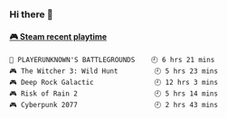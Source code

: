 ### Hi there 👋

<!-- steam-box start -->
#### <a href="https://gist.github.com/14533c16fc1440db3e01f655bd6a8970" target="_blank">🎮 Steam recent playtime</a>
```text
🍳 PLAYERUNKNOWN'S BATTLEGROUNDS    🕘 6 hrs 21 mins
🎮 The Witcher 3: Wild Hunt         🕘 5 hrs 23 mins
🎮 Deep Rock Galactic               🕘 12 hrs 3 mins
🎮 Risk of Rain 2                   🕘 5 hrs 14 mins
🎮 Cyberpunk 2077                   🕘 2 hrs 43 mins
```
<!-- Powered by https://github.com/YouEclipse/steam-box . -->
<!-- steam-box end -->

<!--
**jadehare/jadehare** is a ✨ _special_ ✨ repository because its `README.md` (this file) appears on your GitHub profile.

Here are some ideas to get you started:

- 🔭 I’m currently working on ...
- 🌱 I’m currently learning ...
- 👯 I’m looking to collaborate on ...
- 🤔 I’m looking for help with ...
- 💬 Ask me about ...
- 📫 How to reach me: ...
- 😄 Pronouns: ...
- ⚡ Fun fact: ...
-->
